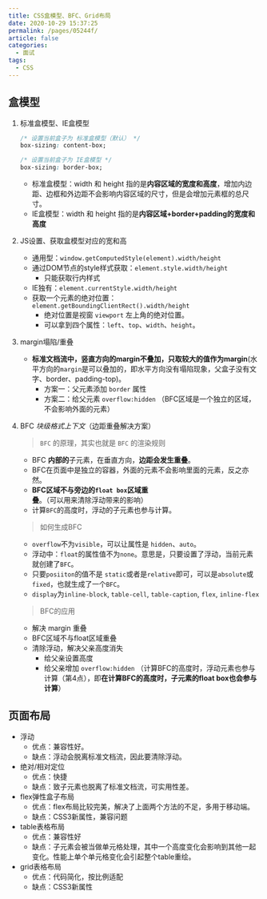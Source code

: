 ```yaml
---
title: CSS盒模型、BFC、Grid布局
date: 2020-10-29 15:37:25
permalink: /pages/05244f/
article: false
categories: 
  - 面试
tags: 
  - CSS
---
```


## 盒模型

1. 标准盒模型、IE盒模型

    ```css
    /* 设置当前盒子为 标准盒模型（默认） */
    box-sizing: content-box;

    /* 设置当前盒子为 IE盒模型 */
    box-sizing: border-box;
    ```

     - 标准盒模型：width 和 height 指的是**内容区域的宽度和高度**，增加内边距、边框和外边距不会影响内容区域的尺寸，但是会增加元素框的总尺寸。
     - IE盒模型：width 和 height 指的是**内容区域+border+padding的宽度和高度**

2. JS设置、获取盒模型对应的宽和高

     - 通用型：`window.getComputedStyle(element).width/height`
     - 通过DOM节点的style样式获取：`element.style.width/height`
       - 只能获取行内样式
     - IE独有：`element.currentStyle.width/height`
     - 获取一个元素的绝对位置：`element.getBoundingClientRect().width/height`
       - 绝对位置是视窗 `viewport` 左上角的绝对位置。
       - 可以拿到四个属性：`left`、`top`、`width`、`height`。

3. margin塌陷/重叠

    - **标准文档流中，竖直方向的margin不叠加，只取较大的值作为margin**(水平方向的`margin`是可以叠加的，即水平方向没有塌陷现象，父盒子没有文字、border、padding-top)。
      - 方案一：父元素添加 `border` 属性
      - 方案二：给父元素 `overflow:hidden` （BFC区域是一个独立的区域，不会影响外面的元素）

4. BFC *块级格式上下文*（边距重叠解决方案）

    > `BFC` 的原理，其实也就是 `BFC` 的渲染规则

    - BFC **内部的**子元素，在垂直方向，**边距会发生重叠**。
    - BFC在页面中是独立的容器，外面的元素不会影响里面的元素，反之亦然。
    - **BFC区域不与旁边的`float box`区域重叠**。（可以用来清除浮动带来的影响）
    - 计算`BFC`的高度时，浮动的子元素也参与计算。

    > 如何生成BFC

    - `overflow`不为`visible`，可以让属性是 `hidden`、`auto`。
    - 浮动中：`float`的属性值不为`none`。意思是，只要设置了浮动，当前元素就创建了`BFC`。
    - 只要`posiiton`的值不是 `static`或者是`relative`即可，可以是`absolute`或`fixed`，也就生成了一个`BFC`。
    - `display`为`inline-block`, `table-cell`, `table-caption`, `flex`, `inline-flex`
  
    > BFC的应用

    - 解决 margin 重叠
    - BFC区域不与float区域重叠
    - 清除浮动，解决父亲高度消失
        - 给父亲设置高度
        - 给父亲增加 `overflow:hidden` （计算BFC的高度时，浮动元素也参与计算（第4点），即**在计算BFC的高度时，子元素的float box也会参与计算**）
  
## 页面布局

- 浮动
  - 优点：兼容性好。
  - 缺点：浮动会脱离标准文档流，因此要清除浮动。
- 绝对/相对定位
  - 优点：快捷
  - 缺点：致子元素也脱离了标准文档流，可实用性差。
- flex弹性盒子布局
  - 优点：flex布局比较完美，解决了上面两个方法的不足，多用于移动端。
  - 缺点：CSS3新属性，兼容问题
- table表格布局
  - 优点：兼容性好
  - 缺点：子元素会被当做单元格处理，其中一个高度变化会影响到其他一起变化。性能上单个单元格变化会引起整个table重绘。
- grid表格布局
  - 优点：代码简化，按比例适配
  - 缺点：CSS3新属性
